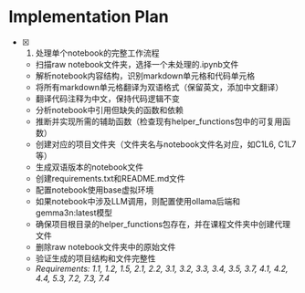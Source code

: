 # Implementation Plan

- [x] 1. 处理单个notebook的完整工作流程
  - 扫描raw notebook文件夹，选择一个未处理的.ipynb文件
  - 解析notebook内容结构，识别markdown单元格和代码单元格
  - 将所有markdown单元格翻译为双语格式（保留英文，添加中文翻译）
  - 翻译代码注释为中文，保持代码逻辑不变
  - 分析notebook中引用但缺失的函数和依赖
  - 推断并实现所需的辅助函数（检查现有helper_functions包中的可复用函数）
  - 创建对应的项目文件夹（文件夹名与notebook文件名对应，如C1L6, C1L7等）
  - 生成双语版本的notebook文件
  - 创建requirements.txt和README.md文件
  - 配置notebook使用base虚拟环境
  - 如果notebook中涉及LLM调用，则配置使用ollama后端和gemma3n:latest模型
  - 确保项目根目录的helper_functions包存在，并在课程文件夹中创建代理文件
  - 删除raw notebook文件夹中的原始文件
  - 验证生成的项目结构和文件完整性
  - _Requirements: 1.1, 1.2, 1.5, 2.1, 2.2, 3.1, 3.2, 3.3, 3.4, 3.5, 3.7, 4.1, 4.2, 4.4, 5.3, 7.2, 7.3, 7.4_